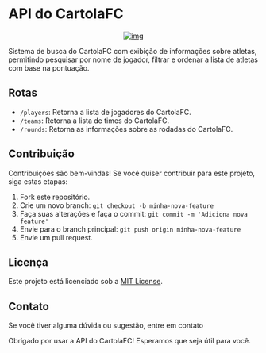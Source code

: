 # API do CartolaFC

<p align="center">
<a href="https://ibb.co/4Vf5ZP8" height="500px"><img src="https://i.ibb.co/87BSD6r/img.png" alt="img" border="0"></a></p>



Sistema de busca do CartolaFC com exibição de informações sobre atletas, permitindo pesquisar por nome de jogador, filtrar e ordenar a lista de atletas com base na pontuação.

## Rotas

- `/players`: Retorna a lista de jogadores do CartolaFC.
- `/teams`: Retorna a lista de times do CartolaFC.
- `/rounds`: Retorna as informações sobre as rodadas do CartolaFC.

## Contribuição

Contribuições são bem-vindas! Se você quiser contribuir para este projeto, siga estas etapas:

1. Fork este repositório.
2. Crie um novo branch: `git checkout -b minha-nova-feature`
3. Faça suas alterações e faça o commit: `git commit -m 'Adiciona nova feature'`
4. Envie para o branch principal: `git push origin minha-nova-feature`
5. Envie um pull request.

## Licença

Este projeto está licenciado sob a [MIT License](https://opensource.org/licenses/MIT).

## Contato

Se você tiver alguma dúvida ou sugestão, entre em contato

Obrigado por usar a API do CartolaFC! Esperamos que seja útil para você.


